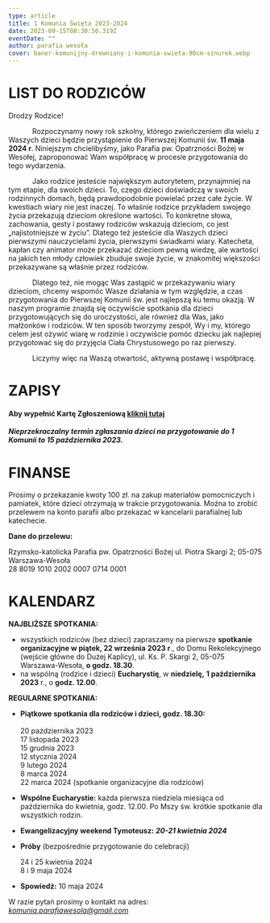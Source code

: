 ```yaml
---
type: article
title: 1 Komunia Święta 2023-2024
date: 2023-09-15T08:30:50.319Z
eventDate: ""
author: parafia wesoła
cover: baner-komunijny-drewniany-i-komunia-swieta-90cm-sznurek.webp
---
```

<!--StartFragment-->

# LIST DO RODZICÓW

Drodzy Rodzice!

            Rozpoczynamy nowy rok szkolny, którego zwieńczeniem dla wielu z Waszych dzieci będzie przystąpienie do Pierwszej Komunii św. **11 maja 2024 r**. Niniejszym chcielibyśmy, jako Parafia pw. Opatrzności Bożej w Wesołej, zaproponować Wam współpracę w procesie przygotowania do tego wydarzenia.

            Jako rodzice jesteście największym autorytetem, przynajmniej na tym etapie, dla swoich dzieci. To, czego dzieci doświadczą w swoich rodzinnych domach, będą prawdopodobnie powielać przez całe życie. W kwestiach wiary nie jest inaczej. To właśnie rodzice przykładem swojego życia przekazują dzieciom określone wartości. To konkretne słowa, zachowania, gesty i postawy rodziców wskazują dzieciom, co jest „najistotniejsze w życiu”. Dlatego też jesteście dla Waszych dzieci pierwszymi nauczycielami życia, pierwszymi świadkami wiary. Katecheta, kapłan czy animator może przekazać dzieciom pewną wiedzę, ale wartości na jakich ten młody człowiek zbuduje swoje życie, w znakomitej większości przekazywane są właśnie przez rodziców.

            Dlatego też, nie mogąc Was zastąpić w przekazywaniu wiary dzieciom, chcemy wspomóc Wasze działania w tym względzie, a czas przygotowania do Pierwszej Komunii św. jest najlepszą ku temu okazją. W naszym programie znajdą się oczywiście spotkania dla dzieci przygotowujących się do uroczystości, ale również dla Was, jako małżonków i rodziców. W ten sposób tworzymy zespół, Wy i my, którego celem jest ożywić wiarę w rodzinie i oczywiście pomóc dziecku jak najlepiej przygotować się do przyjęcia Ciała Chrystusowego po raz pierwszy.

            Liczymy więc na Waszą otwartość, aktywną postawę i współpracę.

# **ZAPISY**

#### Aby wypełnić Kartę Zgłoszeniową [kliknij tutaj](https://docs.google.com/forms/d/e/1FAIpQLSfKoRNP0TFFngUccfmP0CRMM3PkaVtkfmEx_3n-ykQKxPe7gQ/viewform?usp=sf_link)

***Nieprzekraczalny termin zgłaszania dzieci na przygotowanie do 1 Komunii to 15 października 2023.***

# FINANSE

Prosimy o przekazanie kwoty 100 zł. na zakup materiałów pomocniczych i pamiatek, które dzieci otrzymają w trakcie przygotowania. Można to zrobić przelewem na konto parafii albo przekazać w kancelarii parafialnej lub katechecie.

**Dane do przelewu:**

Rzymsko-katolicka Parafia pw. Opatrzności Bożej ul. Piotra Skargi 2; 05-075 Warszawa-Wesoła\
28 8019 1010 2002 0007 0714 0001

# KALENDARZ

**NAJBLIŻSZE SPOTKANIA:**

* wszystkich rodziców (bez dzieci) zapraszamy na pierwsze **spotkanie organizacyjne w piątek, 22 września** **2023 r**., do Domu Rekolekcyjnego (wejście główne do Dużej Kaplicy), ul. Ks. P. Skargi 2, 05-075 Warszawa-Wesoła, **o godz. 18.30**.
* na wspólną (rodzice i dzieci) **Eucharystię**, w **niedzielę,** **1 października** **2023** r., o **godz. 12.00**.

**REGULARNE SPOTKANIA:**

* **Piątkowe spotkania dla rodziców i dzieci, godz. 18.30:**\
  \
  20 października 2023\
  17 listopada 2023\
  15 grudnia 2023\
  12 stycznia 2024\
  9 lutego 2024\
  8 marca 2024\
  22 marca 2024 (spotkanie organizacyjne dla rodziców)
* **Wspólne Eucharystie:** każda pierwsza niedziela miesiąca od października do kwietnia, godz. 12.00. Po Mszy św. krótkie spotkanie dla wszystkich rodzin. 
* **Ewangelizacyjny weekend Tymoteusz:** ***20-21 kwietnia 2024***
* **Próby** (bezpośrednie przygotowanie do celebracji)

  24 i 25 kwietnia 2024\
  8 i 9 maja 2024
* **Spowiedź:** 10 maja 2024

W razie pytań prosimy o kontakt na adres: *[komunia.parafiawesola@gmail.com](mailto:komunia.parafiawesola@gmail.com)*

[](<>) <!--EndFragment-->